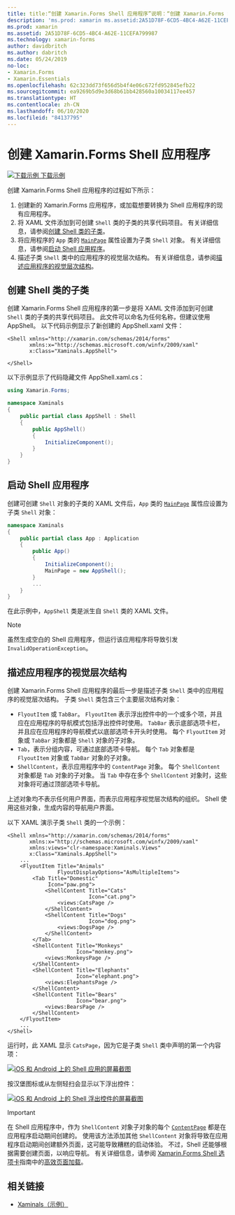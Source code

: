```yaml
---
title: title:“创建 Xamarin.Forms Shell 应用程序”说明：“创建 Xamarin.Forms Shell 应用程序的过程包括创建可对 Shell 类进行子类化的 XAML 文件，将应用程序的 App 类的 MainPage 属性设置为子类化的 Shell 对象，然后描述子类化的 Shell 类中的应用程序的视觉层次结构。”
description: 'ms.prod: xamarin ms.assetid:2A51D78F-6CD5-4BC4-A62E-11CEFA799987 ms.technology: xamarin-forms author: davidbritch ms.author: dabritch ms.date:2019/05/24 日 no-loc: [Xamarin.Forms, Xamarin.Essentials]'
ms.prod: xamarin
ms.assetid: 2A51D78F-6CD5-4BC4-A62E-11CEFA799987
ms.technology: xamarin-forms
author: davidbritch
ms.author: dabritch
ms.date: 05/24/2019
no-loc:
- Xamarin.Forms
- Xamarin.Essentials
ms.openlocfilehash: 62c323dd73f656d5b4f4e06c672fd952845efb22
ms.sourcegitcommit: ea9269b5d9e3d68b61bb428560a10034117ee457
ms.translationtype: HT
ms.contentlocale: zh-CN
ms.lasthandoff: 06/10/2020
ms.locfileid: "84137795"
---
```

# <a name="create-a-xamarinforms-shell-application"></a>创建 Xamarin.Forms Shell 应用程序

[![下载示例](~/media/shared/download.png) 下载示例](https://docs.microsoft.com/samples/xamarin/xamarin-forms-samples/userinterface-xaminals/)

创建 Xamarin.Forms Shell 应用程序的过程如下所示：

1. 创建新的 Xamarin.Forms 应用程序，或加载想要转换为 Shell 应用程序的现有应用程序。
1. 将 XAML 文件添加到可创建 `Shell` 类的子类的共享代码项目。 有关详细信息，请参阅[创建 Shell 类的子类](#subclass-the-shell-class)。
1. 将应用程序的 `App` 类的 [`MainPage`](xref:Xamarin.Forms.Application.MainPage) 属性设置为子类 `Shell` 对象。 有关详细信息，请参阅[启动 Shell 应用程序](#bootstrap-the-shell-application)。
1. 描述子类 `Shell` 类中的应用程序的视觉层次结构。 有关详细信息，请参阅[描述应用程序的视觉层次结构](#describe-the-visual-hierarchy-of-the-application)。

## <a name="subclass-the-shell-class"></a>创建 Shell 类的子类

创建 Xamarin.Forms Shell 应用程序的第一步是将 XAML 文件添加到可创建 `Shell` 类的子类的共享代码项目。 此文件可以命名为任何名称，但建议使用 AppShell。 以下代码示例显示了新创建的 AppShell.xaml 文件：

```xaml
<Shell xmlns="http://xamarin.com/schemas/2014/forms"
       xmlns:x="http://schemas.microsoft.com/winfx/2009/xaml"
       x:Class="Xaminals.AppShell">

</Shell>
```

以下示例显示了代码隐藏文件 AppShell.xaml.cs：

```csharp
using Xamarin.Forms;

namespace Xaminals
{
    public partial class AppShell : Shell
    {
        public AppShell()
        {
            InitializeComponent();
        }
    }
}
```

## <a name="bootstrap-the-shell-application"></a>启动 Shell 应用程序

创建可创建 `Shell` 对象的子类的 XAML 文件后，`App` 类的 [`MainPage`](xref:Xamarin.Forms.Application.MainPage) 属性应设置为子类 `Shell` 对象：

```csharp
namespace Xaminals
{
    public partial class App : Application
    {
        public App()
        {
            InitializeComponent();
            MainPage = new AppShell();
        }
        ...
    }
}
```

在此示例中，`AppShell` 类是派生自 `Shell` 类的 XAML 文件。

> [!NOTE]
> 虽然生成空白的 Shell 应用程序，但运行该应用程序将导致引发 `InvalidOperationException`。

## <a name="describe-the-visual-hierarchy-of-the-application"></a>描述应用程序的视觉层次结构

创建 Xamarin.Forms Shell 应用程序的最后一步是描述子类 `Shell` 类中的应用程序的视觉层次结构。 子类 `Shell` 类包含三个主要层次结构对象：

- `FlyoutItem` 或 `TabBar`。 `FlyoutItem` 表示浮出控件中的一个或多个项，并且应在应用程序的导航模式包括浮出控件时使用。 `TabBar` 表示底部选项卡栏，并且应在应用程序的导航模式以底部选项卡开头时使用。 每个 `FlyoutItem` 对象或 `TabBar` 对象都是 `Shell` 对象的子对象。
- `Tab`，表示分组内容，可通过底部选项卡导航。 每个 `Tab` 对象都是 `FlyoutItem` 对象或 `TabBar` 对象的子对象。
- `ShellContent`，表示应用程序中的 `ContentPage` 对象。 每个 `ShellContent` 对象都是 `Tab` 对象的子对象。 当 `Tab` 中存在多个 `ShellContent` 对象时，这些对象将可通过顶部选项卡导航。

上述对象均不表示任何用户界面，而表示应用程序视觉层次结构的组织。 Shell 使用这些对象，生成内容的导航用户界面。

以下 XAML 演示子类 `Shell` 类的一个示例：

```xaml
<Shell xmlns="http://xamarin.com/schemas/2014/forms"
       xmlns:x="http://schemas.microsoft.com/winfx/2009/xaml"
       xmlns:views="clr-namespace:Xaminals.Views"
       x:Class="Xaminals.AppShell">
    ...
    <FlyoutItem Title="Animals"
                FlyoutDisplayOptions="AsMultipleItems">
        <Tab Title="Domestic"
             Icon="paw.png">
            <ShellContent Title="Cats"
                          Icon="cat.png">
                <views:CatsPage />
            </ShellContent>
            <ShellContent Title="Dogs"
                          Icon="dog.png">
                <views:DogsPage />
            </ShellContent>
        </Tab>
        <ShellContent Title="Monkeys"
                      Icon="monkey.png">
            <views:MonkeysPage />
        </ShellContent>
        <ShellContent Title="Elephants"
                      Icon="elephant.png">  
            <views:ElephantsPage />
        </ShellContent>
        <ShellContent Title="Bears"
                      Icon="bear.png">
            <views:BearsPage />
        </ShellContent>
    </FlyoutItem>
    ...
</Shell>
```

运行时，此 XAML 显示 `CatsPage`，因为它是子类 `Shell` 类中声明的第一个内容项：

[![iOS 和 Android 上的 Shell 应用的屏幕截图](create-images/cats.png "Shell 应用")](create-images/cats-large.png#lightbox "Shell 应用")

按汉堡图标或从左侧轻扫会显示以下浮出控件：

[![iOS 和 Android 上的 Shell 浮出控件的屏幕截图](create-images/flyout-reduced.png "Shell 浮出控件")](create-images/flyout-reduced-large.png#lightbox "Shell 浮出控件")

> [!IMPORTANT]
> 在 Shell 应用程序中，作为 `ShellContent` 对象子对象的每个 [`ContentPage`](xref:Xamarin.Forms.ContentPage) 都是在应用程序启动期间创建的。 使用该方法添加其他 `ShellContent` 对象将导致在应用程序启动期间创建额外页面，这可能导致糟糕的启动体验。 不过，Shell 还能够根据需要创建页面，以响应导航。 有关详细信息，请参阅 [Xamarin.Forms Shell 选项卡](tabs.md)指南中的[高效页面加载](tabs.md#efficient-page-loading)。

## <a name="related-links"></a>相关链接

- [Xaminals（示例）](https://docs.microsoft.com/samples/xamarin/xamarin-forms-samples/userinterface-xaminals/)
